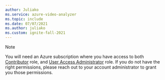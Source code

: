 ```yaml
---
author: Juliako
ms.service: azure-video-analyzer
ms.topic: include
ms.date: 07/07/2021
ms.author: juliako
ms.custom: ignite-fall-2021
---
```


> [!NOTE]    
> You will need an Azure subscription where you have access to both [Contributor](../../../../../role-based-access-control/built-in-roles.md#contributor) role, and [User Access Administrator](../../../../../role-based-access-control/built-in-roles.md#user-access-administrator) role. If you do not have the right permissions, please reach out to your account administrator to grant you those permissions.
